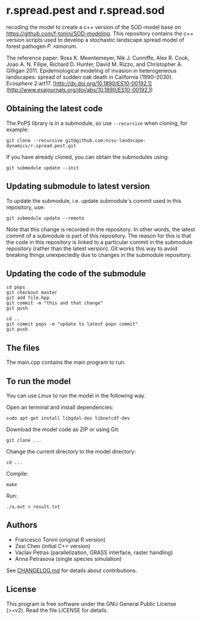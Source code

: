 # r.spread.pest and r.spread.sod

recoding the model to create a c++ version of the SOD-model base on https://github.com/f-tonini/SOD-modeling.
This repository contains the c++ version scripts used to develop a stochastic landscape spread model of forest pathogen *P. ramorum*.

The reference paper: Ross K. Meentemeyer, Nik J. Cunniffe, Alex R. Cook, Joao A. N. Filipe, Richard D. Hunter, David M. Rizzo, and Christopher A. Gilligan 2011. Epidemiological modeling of invasion in heterogeneous landscapes: spread of sudden oak death in California (1990–2030). *Ecosphere* 2:art17. [http://dx.doi.org/10.1890/ES10-00192.1] (http://www.esajournals.org/doi/abs/10.1890/ES10-00192.1) 

## Obtaining the latest code

The PoPS library is in a submodule, so use `--recursive` when cloning,
for example:

```
git clone --recursive git@github.com:ncsu-landscape-dynamics/r.spread.pest.git
```

If you have already cloned, you can obtain the submodules using:

```
git submodule update --init
```

## Updating submodule to latest version

To update the submodule, i.e. update submodule's commit used in this
repository, use:

```
git submodule update --remote
```

Note that this change is recorded in the repository. In other words,
the latest commit of a submodule is part of this repository.
The reason for this is that the code in this repository is linked to a
particular commit in the submodule repository (rather than the latest
version). Git works this way to avoid breaking things unexpectedly due
to changes in the submodule repository.

## Updating the code of the submodule

```
cd pops
git checkout master
git add file.hpp
git commit -m "this and that change"
git push
```

```
cd ..
git commit pops -m "update to latest pops commit"
git push
```



## The files
The main.cpp contains the main program to run.

## To run the model

You can use Linux to run the model in the following way.

Open an terminal and install dependencies:

    sudo apt-get install libgdal-dev libnetcdf-dev

Download the model code as ZIP or using Git:

    git clone ...

Change the current directory to the model directory:

    cd ...

Compile:

    make

Run:

    ./a.out > result.txt

## Authors

* Francesco Tonini (original R version)
* Zexi Chen (initial C++ version)
* Vaclav Petras (parallelization, GRASS interface, raster handling)
* Anna Petrasova (single species simulation)

See [CHANGELOG.md](CHANGELOG.md) for details about contributions.

## License

This program is free software under the GNU General Public License
(>=v2). Read the file LICENSE for details.
